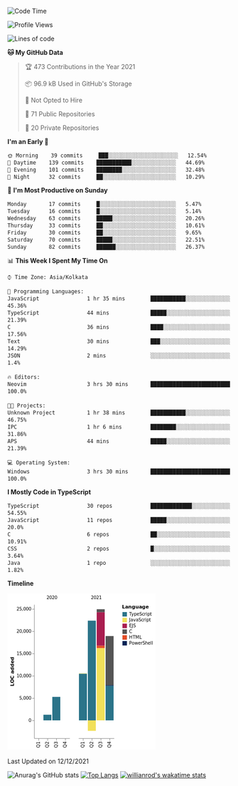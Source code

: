 <!--START_SECTION:waka-->
![Code Time](http://img.shields.io/badge/Code%20Time-92%20hrs-blue)

![Profile Views](http://img.shields.io/badge/Profile%20Views-4-blue)

![Lines of code](https://img.shields.io/badge/From%20Hello%20World%20I%27ve%20Written-81%20Thousand%20lines%20of%20code-blue)

**🐱 My GitHub Data** 

> 🏆 473 Contributions in the Year 2021
 > 
> 📦 96.9 kB Used in GitHub's Storage 
 > 
> 🚫 Not Opted to Hire
 > 
> 📜 71 Public Repositories 
 > 
> 🔑 20 Private Repositories  
 > 
**I'm an Early 🐤** 

```text
🌞 Morning    39 commits     ███░░░░░░░░░░░░░░░░░░░░░░   12.54% 
🌆 Daytime    139 commits    ███████████░░░░░░░░░░░░░░   44.69% 
🌃 Evening    101 commits    ████████░░░░░░░░░░░░░░░░░   32.48% 
🌙 Night      32 commits     ██░░░░░░░░░░░░░░░░░░░░░░░   10.29%

```
📅 **I'm Most Productive on Sunday** 

```text
Monday       17 commits     █░░░░░░░░░░░░░░░░░░░░░░░░   5.47% 
Tuesday      16 commits     █░░░░░░░░░░░░░░░░░░░░░░░░   5.14% 
Wednesday    63 commits     █████░░░░░░░░░░░░░░░░░░░░   20.26% 
Thursday     33 commits     ██░░░░░░░░░░░░░░░░░░░░░░░   10.61% 
Friday       30 commits     ██░░░░░░░░░░░░░░░░░░░░░░░   9.65% 
Saturday     70 commits     █████░░░░░░░░░░░░░░░░░░░░   22.51% 
Sunday       82 commits     ██████░░░░░░░░░░░░░░░░░░░   26.37%

```


📊 **This Week I Spent My Time On** 

```text
⌚︎ Time Zone: Asia/Kolkata

💬 Programming Languages: 
JavaScript               1 hr 35 mins        ███████████░░░░░░░░░░░░░░   45.36% 
TypeScript               44 mins             █████░░░░░░░░░░░░░░░░░░░░   21.39% 
C                        36 mins             ████░░░░░░░░░░░░░░░░░░░░░   17.56% 
Text                     30 mins             ███░░░░░░░░░░░░░░░░░░░░░░   14.29% 
JSON                     2 mins              ░░░░░░░░░░░░░░░░░░░░░░░░░   1.4%

🔥 Editors: 
Neovim                   3 hrs 30 mins       █████████████████████████   100.0%

🐱‍💻 Projects: 
Unknown Project          1 hr 38 mins        ███████████░░░░░░░░░░░░░░   46.75% 
IPC                      1 hr 6 mins         ████████░░░░░░░░░░░░░░░░░   31.86% 
APS                      44 mins             █████░░░░░░░░░░░░░░░░░░░░   21.39%

💻 Operating System: 
Windows                  3 hrs 30 mins       █████████████████████████   100.0%

```

**I Mostly Code in TypeScript** 

```text
TypeScript               30 repos            █████████████░░░░░░░░░░░░   54.55% 
JavaScript               11 repos            █████░░░░░░░░░░░░░░░░░░░░   20.0% 
C                        6 repos             ██░░░░░░░░░░░░░░░░░░░░░░░   10.91% 
CSS                      2 repos             █░░░░░░░░░░░░░░░░░░░░░░░░   3.64% 
Java                     1 repo              ░░░░░░░░░░░░░░░░░░░░░░░░░   1.82%

```


**Timeline**

![Chart not found](https://raw.githubusercontent.com/wise-introvert/wise-introvert/master/charts/bar_graph.png) 


 Last Updated on 12/12/2021
<!--END_SECTION:waka-->

![Anurag's GitHub stats](https://github-readme-stats.vercel.app/api?username=wise-introvert&count_private=true&show_icons=true)
[![Top Langs](https://github-readme-stats.vercel.app/api/top-langs/?username=wise-introvert&langs_count=10)](https://github.com/anuraghazra/github-readme-stats)
[![willianrod's wakatime stats](https://github-readme-stats.vercel.app/api/wakatime?username=wiseintrovert)](https://github.com/anuraghazra/github-readme-stats)
